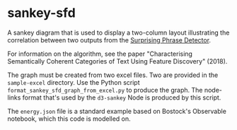 # sankey-sfd

A sankey diagram that is used to display a two-column layout illustrating the
correlation between two outputs from the [Surprising Phrase
Detector](https://github.com/andehr/sfpd).

For information on the algorithm, see the paper "Characterising Semantically
Coherent Categories of Text Using Feature Discovery" (2018).

The graph must be created from two excel files.  Two are provided in the
`sample-excel` directory.  Use the Python script
`format_sankey_sfd_graph_from_excel.py` to produce the graph.  The node-links
format that's used by the `d3-sankey` Node is produced by this script.

The `energy.json` file is a standard example based on Bostock's Observable
notebook, which this code is modelled on.

